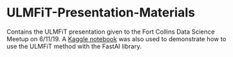 # ULMFiT-Presentation-Materials
Contains the ULMFiT presentation given to the Fort Collins Data Science Meetup on 6/11/19.
A [Kaggle notebook](https://www.kaggle.com/julius6/ulmfit-example) was also used to demonstrate how to use the ULMFiT method with the FastAI library. 
